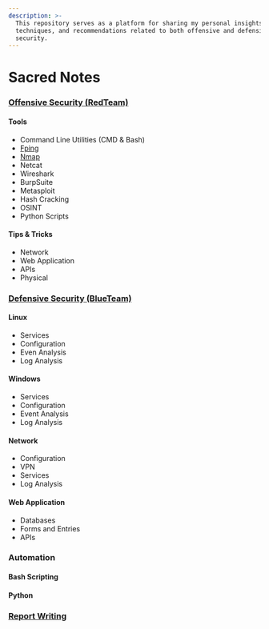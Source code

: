 ```yaml
---
description: >-
  This repository serves as a platform for sharing my personal insights,
  techniques, and recommendations related to both offensive and defensive
  security.
---
```


# Sacred Notes

### [Offensive Security (RedTeam)](offensive-security/offensive-security-redteam-directory.md)

#### Tools

* Command Line Utilities (CMD & Bash)
* [Fping](offensive-security/fping.md)
* [Nmap](offensive-security/nmap.md)
* Netcat
* Wireshark
* BurpSuite
* Metasploit
* Hash Cracking
* OSINT
* Python Scripts

#### Tips & Tricks

* Network
* Web Application
* APIs
* Physical

### [Defensive Security (BlueTeam)](defensive-security/defensive-security-blueteam-directory.md)

#### Linux

* Services
* Configuration
* Even Analysis
* Log Analysis

#### Windows

* Services
* Configuration
* Event Analysis
* Log Analysis

#### Network

* Configuration
* VPN
* Services
* Log Analysis

#### Web Application

* Databases
* Forms and Entries
* APIs

### Automation

#### Bash Scripting

#### Python

### [Report Writing](broken-reference)
